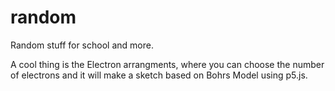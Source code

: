 # random
Random stuff for school and more.

A cool thing is the Electron arrangments, where you can choose the number of electrons and it will make a sketch based on Bohrs Model using p5.js. 
